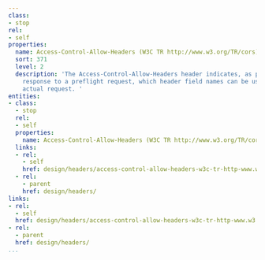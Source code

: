 ```yaml
---
class:
- stop
rel:
- self
properties:
  name: Access-Control-Allow-Headers (W3C TR http://www.w3.org/TR/cors)
  sort: 371
  level: 2
  description: 'The Access-Control-Allow-Headers header indicates, as part of the
    response to a preflight request, which header field names can be used during the
    actual request. '
entities:
- class:
  - stop
  rel:
  - self
  properties:
    name: Access-Control-Allow-Headers (W3C TR http://www.w3.org/TR/cors)
  links:
  - rel:
    - self
    href: design/headers/access-control-allow-headers-w3c-tr-http-www.w3.org-tr-cors.md
  - rel:
    - parent
    href: design/headers/
links:
- rel:
  - self
  href: design/headers/access-control-allow-headers-w3c-tr-http-www.w3.org-tr-cors.md
- rel:
  - parent
  href: design/headers/
...
```

